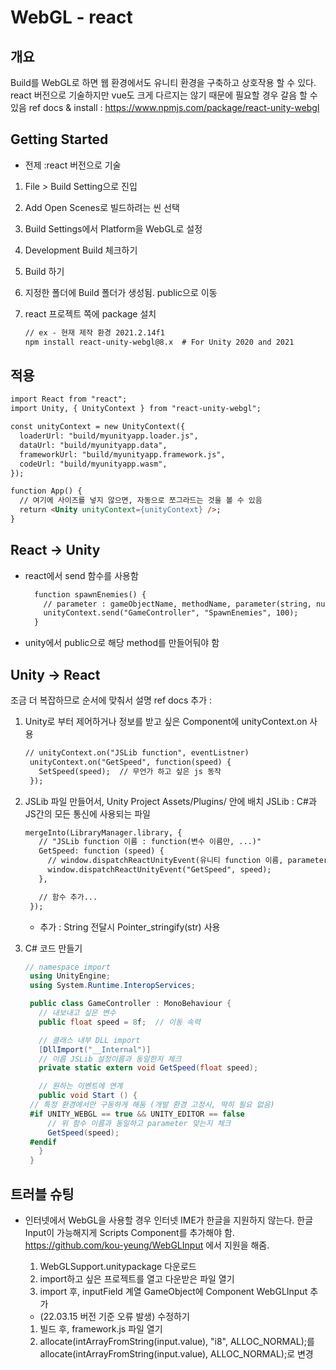 # WebGL - react

## 개요

Build를 WebGL로 하면 웹 환경에서도 유니티 환경을 구축하고 상호작용 할 수 있다.
react 버전으로 기술하지만 vue도 크게 다르지는 않기 때문에 필요할 경우 갈음 할 수 있음
ref docs & install : <https://www.npmjs.com/package/react-unity-webgl>

## Getting Started

- 전제 :react 버전으로 기술

1. File > Build Setting으로 진입

2. Add Open Scenes로 빌드하려는 씬 선택

3. Build Settings에서 Platform을 WebGL로 설정

4. Development Build 체크하기

5. Build 하기

6. 지정한 폴더에 Build 폴더가 생성됨. public으로 이동

7. react 프로젝트 쪽에 package 설치

   ```markdown
   // ex - 현재 제작 환경 2021.2.14f1
   npm install react-unity-webgl@8.x  # For Unity 2020 and 2021
   ```

## 적용

```markdown
import React from "react";
import Unity, { UnityContext } from "react-unity-webgl";

const unityContext = new UnityContext({
  loaderUrl: "build/myunityapp.loader.js",
  dataUrl: "build/myunityapp.data",
  frameworkUrl: "build/myunityapp.framework.js",
  codeUrl: "build/myunityapp.wasm",
});

function App() {
  // 여기에 사이즈를 넣지 않으면, 자동으로 쪼그라드는 것을 볼 수 있음
  return <Unity unityContext={unityContext} />;
}
```

## React -> Unity

- react에서 send 함수를 사용함

  ```markdown
    function spawnEnemies() {
      // parameter : gameObjectName, methodName, parameter(string, number, boolean)
      unityContext.send("GameController", "SpawnEnemies", 100);
    }
  ```

- unity에서 public으로 해당 method를 만들어둬야 함

## Unity -> React

조금 더 복잡하므로 순서에 맞춰서 설명
ref docs 추가 :

1. Unity로 부터 제어하거나 정보를 받고 싶은 Component에 unityContext.on 사용

   ```markdown
   // unityContext.on("JSLib function", eventListner)
    unityContext.on("GetSpeed", function(speed) {
      SetSpeed(speed);  // 무언가 하고 싶은 js 동작
    });
   ```

2. JSLib 파일 만들어서, Unity Project Assets/Plugins/ 안에 배치
  JSLib : C#과 JS간의 모든 통신에 사용되는 파일

   ```markdown
   mergeInto(LibraryManager.library, {
      // "JSLib function 이름 : function(변수 이름만, ...)"
      GetSpeed: function (speed) {
        // window.dispatchReactUnityEvent(유니티 function 이름, parameters, ...)
        window.dispatchReactUnityEvent("GetSpeed", speed);
      },

      // 함수 추가...
    });
   ```

   - 추가 : String 전달시 Pointer_stringify(str) 사용

3. C# 코드 만들기

   ```C#
   // namespace import
    using UnityEngine;
    using System.Runtime.InteropServices;

    public class GameController : MonoBehaviour {
      // 내보내고 싶은 변수
      public float speed = 8f;  // 이동 속력

      // 클래스 내부 DLL import
      [DllImport("__Internal")]
      // 이름 JSLib 설정이름과 동일한지 체크
      private static extern void GetSpeed(float speed);  

      // 원하는 이벤트에 연계
      public void Start () {
    // 특정 환경에서만 구동하게 해둠 (개발 환경 고정시, 딱히 필요 없음)
    #if UNITY_WEBGL == true && UNITY_EDITOR == false
        // 위 함수 이름과 동일하고 parameter 맞는지 체크
        GetSpeed(speed);
    #endif
      }
    }
   ```

## 트러블 슈팅

- 인터넷에서 WebGL을 사용할 경우 인터넷 IME가 한글을 지원하지 않는다.
  한글 Input이 가능해지게 Scripts Component를 추가해야 함.
  <https://github.com/kou-yeung/WebGLInput> 에서 지원을 해줌.
  1. WebGLSupport.unitypackage 다운로드
  2. import하고 싶은 프로젝트를 열고 다운받은 파일 열기
  3. import 후, inputField 계열 GameObject에 Component WebGLInput 추가
  
  - (22.03.15 버전 기준 오류 발생) 수정하기
  1. 빌드 후, framework.js 파일 열기
  2. allocate(intArrayFromString(input.value), "i8", ALLOC_NORMAL);를
  allocate(intArrayFromString(input.value), ALLOC_NORMAL);로 변경
